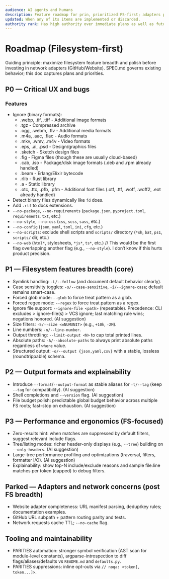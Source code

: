 ```yaml
---
audience: AI agents and humans
description: Feature roadmap for prin, prioritized FS-first; adapters parked for later. Presents what WILL BE (planned features and priorities), whether immediate or long-term.
updated: When any of its items are implemented or discarded.
authority rank: Has high authority over immediate plans as well as future plans. All features start here.
---
```


# Roadmap (Filesystem-first)

Guiding principle: maximize filesystem feature breadth and polish before investing in network adapters (GitHub/Website). SPEC.md governs existing behavior; this doc captures plans and priorities.

## P0 — Critical UX and bugs

### Features
- Ignore (binary formats):
  * .webp, .tif, .tiff - Additional image formats
  * .tgz - Compressed archive
  * .ogg, .webm, .flv - Additional media formats
  * .m4a, .aac, .flac - Audio formats
  * .mkv, .wmv, .m4v - Video formats
  * .eps, .ai, .psd - Design/graphics files
  * .sketch - Sketch design files
  * .fig - Figma files (though these are usually cloud-based)
  * .cab, .iso - Package/disk image formats (.deb and .rpm already handled)
  * .beam - Erlang/Elixir bytecode
  * .rlib - Rust library
  * .a - Static library
  * .otc, .ttc, .pfb, .pfm - Additional font files (.otf, .ttf, .woff, .woff2, .eot already handled)
- Detect binary files dynamically like `fd` does.
- Add `.rtf` to docs extensions.
- `--no-package`, `--no-requirements` (`package.json`, `pyproject.toml`, `requirements.txt`, etc.)
- `--no-style`, `--no-css` (`css`, `scss`, `sass`, etc.)
- `--no-config` (`json`, `yaml`, `toml`, `ini`, `cfg`, etc.)
- `--no-scripts`: exclude shell scripts and `scripts/` directory (`*sh`, `bat`, `ps1`, `scripts/` dir, etc.)
- `--no-web` (`html*`, stylesheets, `*js*`, `ts*`, etc.)  // This would be the first flag overlapping another flag (e.g., `--no-style`). I don‘t know if this hurts product precision.

## P1 — Filesystem features breadth (core)

- Symlink handling: `-L/--follow` (and document default behavior clearly).
- Case sensitivity toggles: `-s/--case-sensitive`, `-i/--ignore-case`; default remains smart-case.
- Forced glob mode: `--glob` to force treat pattern as a glob.
- Forced regex mode: `--regex` to force treat pattern as a regex.
- Ignore file support: `--ignore-file <path>` (repeatable). Precedence: CLI excludes > ignore-file(s) > VCS ignore; last matching rule wins; negations honored. (AI suggestion)
- Size filters: `-S/--size <±NUMUNIT>` (e.g., `+10k`, `-2M`).
- Line numbers: `-n/--line-number`.
- Output throttling: `--limit-output <N>` to cap total printed lines.
- Absolute paths: `-A/--absolute-paths` to always print absolute paths regardless of `where` value.
- Structured output: `-o/--output {json,yaml,csv}` with a stable, lossless (roundtrippable) schema.

## P2 — Output formats and explainability

- Introduce `--format`/`--output-format` as stable aliases for `-t/--tag` (keep `--tag` for compatibility). (AI suggestion)
- Shell completions and `--version` flag. (AI suggestion)
- File budget polish: predictable global budget behavior across multiple FS roots; fast-stop on exhaustion. (AI suggestion)

## P3 — Performance and ergonomics (FS-focused)

- Zero-results hint: when matches are suppressed by default filters, suggest relevant include flags.
- Tree/listing modes: richer header-only displays (e.g., `--tree`) building on `--only-headers`. (AI suggestion)
- Large-tree performance profiling and optimizations (traversal, filters, formatter I/O). (AI suggestion)
- Explainability: show top-N include/exclude reasons and sample file:line matches per token (capped) to debug filters.

## Parked — Adapters and network concerns (post FS breadth)

- Website adapter completeness: URL manifest parsing, dedup/key rules; documentation examples.
- GitHub URL subpath + pattern routing parity and tests.
- Network requests cache TTL; `--no-cache` flag.

## Tooling and maintainability

- PARITIES automation: stronger symbol verification (AST scan for module-level constants), argparse-introspection to diff flags/aliases/defaults vs `README.md` and `defaults.py`.
- PARITIES suppressions: inline opt-outs via `// noqa: <token[, token...]>`.
